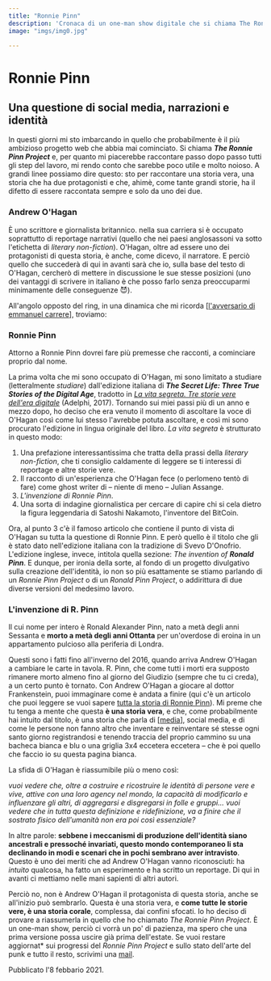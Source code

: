 ```yaml
---
title: "Ronnie Pinn"
description: 'Cronaca di un one-man show digitale che si chiama The Ronnie Pinn Project.'
image: "imgs/img0.jpg"

---
```


# Ronnie Pinn

## Una questione di social media, narrazioni e identità

In questi giorni mi sto imbarcando in quello che probabilmente è il più ambizioso progetto web che abbia mai cominciato. Si chiama __*The Ronnie Pinn Project*__ e, per quanto mi piacerebbe raccontare passo dopo passo tutti gli step del lavoro, mi rendo conto che sarebbe poco utile e molto noioso. A grandi linee possiamo dire questo: sto per raccontare una storia vera, una storia che ha due protagonisti e che, ahimè, come tante grandi storie, ha il difetto di essere raccontata sempre e solo da uno dei due.

### Andrew O'Hagan

È uno scrittore e giornalista britannico. nella sua carriera si è occupato soprattutto di reportage narrativi (quello che nei paesi anglosassoni va sotto l'etichetta di *literary non-fiction*). O'Hagan, oltre ad essere uno dei protagonisti di questa storia, è anche, come dicevo, il narratore. E perciò quello che succederà di qui in avanti sarà che io, sulla base del testo di O'Hagan, cercherò di mettere in discussione le sue stesse posizioni (uno dei vantaggi di scrivere in italiano è che posso farlo senza preoccuparmi minimamente delle conseguenze 😈).

All'angolo opposto del ring, in una dinamica che mi ricorda [[l'avversario di emmanuel carrere]], troviamo:

### Ronnie Pinn

Attorno a Ronnie Pinn dovrei fare più premesse che racconti, a cominciare proprio dal nome.

La prima volta che mi sono occupato di O'Hagan, mi sono limitato a studiare (letteralmente *studiare*) dall'edizione italiana di __*The Secret Life: Three True Stories of the Digital Age*__, tradotto in [*La vita segreta. Tre storie vere dell'era digitale*](https://www.adelphi.it/libro/9788845932151) (Adelphi, 2017). Tornando sui miei passi più di un anno e mezzo dopo, ho deciso che era venuto il momento di ascoltare la voce di O'Hagan così come lui stesso l'avrebbe potuta ascoltare, e così mi sono procurato l'edizione in lingua originale del libro. *La vita segreta* è strutturato in questo modo:

1. Una prefazione interessantissima che tratta della prassi della *literary non-fiction*, che ti consiglio caldamente di leggere se ti interessi di reportage e altre storie vere.
2. Il racconto di un'esperienza che O'Hagan fece (o perlomeno tentò di fare) come ghost writer di – niente di meno – Julian Assange.
3. *L'invenzione di Ronnie Pinn*.
4. Una sorta di indagine giornalistica per cercare di capire chi si cela dietro la figura leggendaria di Satoshi Nakamoto, l'inventore del BitCoin.

Ora, al punto 3 c'è il famoso articolo che contiene il punto di vista di O'Hagan su tutta la questione di Ronnie Pinn. E però quello è il titolo che gli è stato dato nell'edizione italiana con la tradizione di Svevo D'Onofrio. L'edizione inglese, invece, intitola quella sezione: *The invention of __Ronald Pinn__*. E dunque, per ironia della sorte, al fondo di un progetto divulgativo sulla creazione dell'identità, io non so più esattamente se stiamo parlando di un *Ronnie Pinn Project* o di un *Ronald Pinn Project*, o addirittura di due diverse versioni del medesimo lavoro.

### L'invenzione di R. Pinn

Il cui nome per intero è Ronald Alexander Pinn, nato a metà degli anni Sessanta e **morto a metà degli anni Ottanta** per un'overdose di eroina in un appartamento pulcioso alla periferia di Londra.

Questi sono i fatti fino all'inverno del 2016, quando arriva Andrew O'Hagan a cambiare le carte in tavola. R. Pinn, che come tutti i morti era supposto rimanere morto almeno fino al giorno del Giudizio (sempre che tu ci creda), a un certo punto è tornato. Con Andrew O'Hagan a giocare al dottor Frankenstein, puoi immaginare come è andata a finire (qui c'è un articolo che puoi leggere se vuoi sapere [tutta la storia di Ronnie Pinn](https://www.nonbookblogger.it/2020/01/16/linvenzione-di-ronnie-pinn-di-andrew-ohagan/)). Mi preme che tu tenga a mente che questa **è una storia vera**, e che, come probabilmente hai intuito dal titolo, è una storia che parla di [[media]], social media, e di come le persone non fanno altro che inventare e reinventare sé stesse ogni santo giorno registrandosi e tenendo traccia del proprio cammino su una bacheca bianca e blu o una griglia 3x4 eccetera eccetera – che è poi quello che faccio io su questa pagina bianca.

La sfida di O'Hagan è riassumibile più o meno così:

*vuoi vedere che, oltre a costruire e ricostruire le identità di persone vere e vive, attive con una loro agency nel mondo, la capacità di modificarlo e influenzare gli altri, di aggregarsi e disgregarsi in folle e gruppi... vuoi vedere che in tutta questa definizione e ridefinizione, va a finire che il sostrato fisico dell'umanità non era poi così essenziale?*

In altre parole: **sebbene i meccanismi di produzione dell'identità siano ancestrali e pressoché invariati, questo mondo contemporaneo li sta declinando in modi e scenari che in pochi sembrano aver intravisto**. Questo è uno dei meriti che ad Andrew O'Hagan vanno riconosciuti: ha *intuito* qualcosa, ha fatto un esperimento e ha scritto un reportage. Di qui in avanti ci mettiamo nelle mani sapienti di altri autori.

Perciò no, non è Andrew O'Hagan il protagonista di questa storia, anche se all'inizio può sembrarlo. Questa è una storia vera, e **come tutte le storie vere, è una storia corale**, complessa, dai confini sfocati. Io ho deciso di provare a riassumerla in quello che ho chiamato *The Ronnie Pinn Project*. È un one-man show, perciò ci vorrà un po' di pazienza, ma spero che una prima versione possa uscire già prima dell'estate. Se vuoi restare aggiornat* sui progressi del *Ronnie Pinn Project* e sullo stato dell'arte del punk e tutto il resto, scrivimi una [mail](mailto:web@zulianis.eu).


<p class="date">Pubblicato l'8 febbario 2021.</p>


[//begin]: # "Autogenerated link references for markdown compatibility"
[l'avversario di emmanuel carrere]: ../libri/l'avversario-di-emmanuel-carrere.md "L'Avversario di Emmanuel Carrere"
[media]: media.md "Media"
[//end]: # "Autogenerated link references"